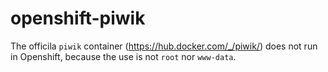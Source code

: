 # openshift-piwik

The officila `piwik` container (https://hub.docker.com/_/piwik/) does not run in Openshift, because the use is not `root` nor `www-data`. 

